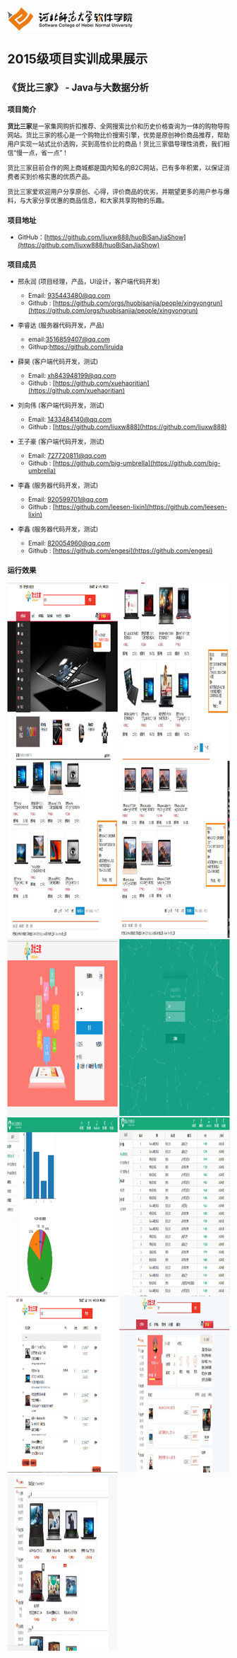 ﻿<img src="../../../image/logo.png"/>

# 2015级项目实训成果展示 

## 《货比三家》 - Java与大数据分析

### 项目简介

**货比三家**是一家集网购折扣推荐、全网搜索比价和历史价格查询为一体的购物导购网站。货比三家的核心是一个购物比价搜索引擎，优势是原创神价商品推荐，帮助用户实现一站式比价选购，买到高性价比的商品！货比三家倡导理性消费，我们相信“慢一点，省一点”！

货比三家目前合作的网上商城都是国内知名的B2C网站，已有多年积累，以保证消费者买到价格实惠的优质产品。

货比三家爱欢迎用户分享原创、心得，评价商品的优劣，并期望更多的用户参与爆料，与大家分享优惠的商品信息，和大家共享购物的乐趣。

### 项目地址

- GitHub：[https://github.com/liuxw888/huoBiSanJiaShow](https://github.com/liuxw888/huoBiSanJiaShow)

### 项目成员


* 邢永润 (项目经理，产品，UI设计，客户端代码开发) 
	* Email: <935443480@qq.com>
	* Github : [https://github.com/orgs/huobisanjia/people/xingyongrun](https://github.com/orgs/huobisanjia/people/xingyongrun)

* 李睿达 (服务器代码开发，产品) 
	* email:3516859407@qq.com
	* Githup:https://github.com/liruida

* 薛昊 (客户端代码开发，测试)
	* Email: <xh843948199@qq.com>
	* Github : [https://github.com/xuehaoritian](https://github.com/xuehaoritian)

* 刘向伟 (客户端代码开发，测试)
	* Email: <1433484140@qq.com>
	* Github : [https://github.com/liuxw888](https://github.com/liuxw888)

* 王子豪 (客户端代码开发，测试)
	* Email: <727720811@qq.com>
	* Github : [https://github.com/big-umbrella](https://github.com/big-umbrella)

* 李鑫 (服务器代码开发，测试)
	* Email: <920599701@qq.com>
	* Github : [https://github.com/leesen-lixin](https://github.com/leesen-lixin)

* 李鑫 (服务器代码开发，测试)
	* Email: <820054960@qq.com>
	* Github : [https://github.com/engesi](https://github.com/engesi)
    

### 运行效果

<img src="image/1.png" width=250 height=400 />
<img src="image/2.jpg" width=250 height=400 />
<img src="image/3.jpg" width=250 height=400 />

<img src="image/4.jpg" width=250 height=400 />
<img src="image/5.png" width=250 height=400 />
<img src="image/6.png" width=250 height=400 />

<img src="image/7.png" width=250 height=400 />
<img src="image/8.png" width=250 height=400 />
<img src="image/9.png" width=250 height=400 />

<img src="image/10.jpg" width=250 height=400 />
<img src="image/11.jpg" width=250 height=400 />
